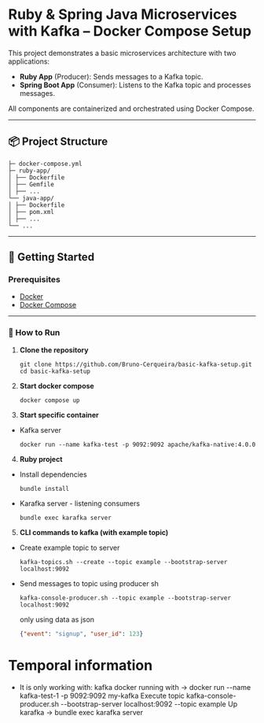 # Ruby & Spring Java Microservices with Kafka – Docker Compose Setup

This project demonstrates a basic microservices architecture with two applications:

- **Ruby App** (Producer): Sends messages to a Kafka topic.
- **Spring Boot App** (Consumer): Listens to the Kafka topic and processes messages.

All components are containerized and orchestrated using Docker Compose.

---

## 📦 Project Structure

```
├─ docker-compose.yml
├─ ruby-app/
│ ├── Dockerfile
│ ├── Gemfile
│ ├── ...
└── java-app/
│ ├── Dockerfile
│ ├── pom.xml
│ ├── ...
└── ...
```

---

## 🚀 Getting Started

### Prerequisites

- [Docker](https://www.docker.com/products/docker-desktop)
- [Docker Compose](https://docs.docker.com/compose/)

---

### 🔧 How to Run

1. **Clone the repository**

   ```
   git clone https://github.com/Bruno-Cerqueira/basic-kafka-setup.git
   cd basic-kafka-setup
   ```
2. **Start docker compose**

    ```
   docker compose up
    ```

3. **Start specific container**
- Kafka server
    ```
   docker run --name kafka-test -p 9092:9092 apache/kafka-native:4.0.0
    ```
4. **Ruby project**
- Install dependencies
    ```
    bundle install
    ```
- Karafka server - listening consumers
    ```
   bundle exec karafka server
    ```
5. **CLI commands to kafka (with example topic)**
- Create example topic to server
    ```
    kafka-topics.sh --create --topic example --bootstrap-server localhost:9092
    ```
- Send messages to topic using producer sh
    ```
    kafka-console-producer.sh --topic example --bootstrap-server localhost:9092
    ```
    only using data as json
    ```json
    {"event": "signup", "user_id": 123}
    ```



# Temporal information

- It is only working with: 
    kafka docker running with -> docker run --name kafka-test-1 -p 9092:9092 my-kafka
    Execute topic kafka-console-producer.sh --bootstrap-server localhost:9092 --topic example
    Up karafka -> bundle exec karafka server